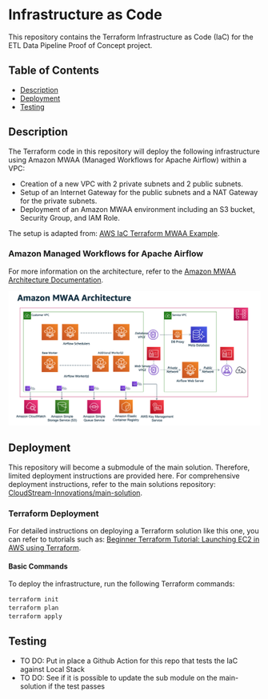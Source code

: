# Infrastructure as Code

This repository contains the Terraform Infrastructure as Code (IaC) for the ETL Data Pipeline Proof of Concept project.

## Table of Contents

- [Description](#description)
- [Deployment](#deployment)
- [Testing](#testing)

## Description

The Terraform code in this repository will deploy the following infrastructure using Amazon MWAA (Managed Workflows for Apache Airflow) within a VPC:

- Creation of a new VPC with 2 private subnets and 2 public subnets.
- Setup of an Internet Gateway for the public subnets and a NAT Gateway for the private subnets.
- Deployment of an Amazon MWAA environment including an S3 bucket, Security Group, and IAM Role.

The setup is adapted from: [AWS IaC Terraform MWAA Example](https://github.com/aws-ia/terraform-aws-mwaa/tree/main/examples/basic).

### Amazon Managed Workflows for Apache Airflow

For more information on the architecture, refer to the [Amazon MWAA Architecture Documentation](https://docs.aws.amazon.com/mwaa/latest/migrationguide/mwaa-architecture.html).

![mwaa-architecture](img/mwaa-architecture.png)

## Deployment

This repository will become a submodule of the main solution. Therefore, limited deployment instructions are provided here. For comprehensive deployment instructions, refer to the main solutions repository: [CloudStream-Innovations/main-solution](https://github.com/CloudStream-Innovations/main-solution).

### Terraform Deployment

For detailed instructions on deploying a Terraform solution like this one, you can refer to tutorials such as: [Beginner Terraform Tutorial: Launching EC2 in AWS using Terraform](https://medium.com/@rizkiprass/beginner-terraform-tutorial-launching-ec2-in-aws-using-terraform-73f6d99e6233).

#### Basic Commands

To deploy the infrastructure, run the following Terraform commands:

```bash
terraform init
terraform plan
terraform apply
```

## Testing

- TO DO: Put in place a Github Action for this repo that tests the IaC against Local Stack
- TO DO: See if it is possible to update the sub module on the main-solution if the test passes

